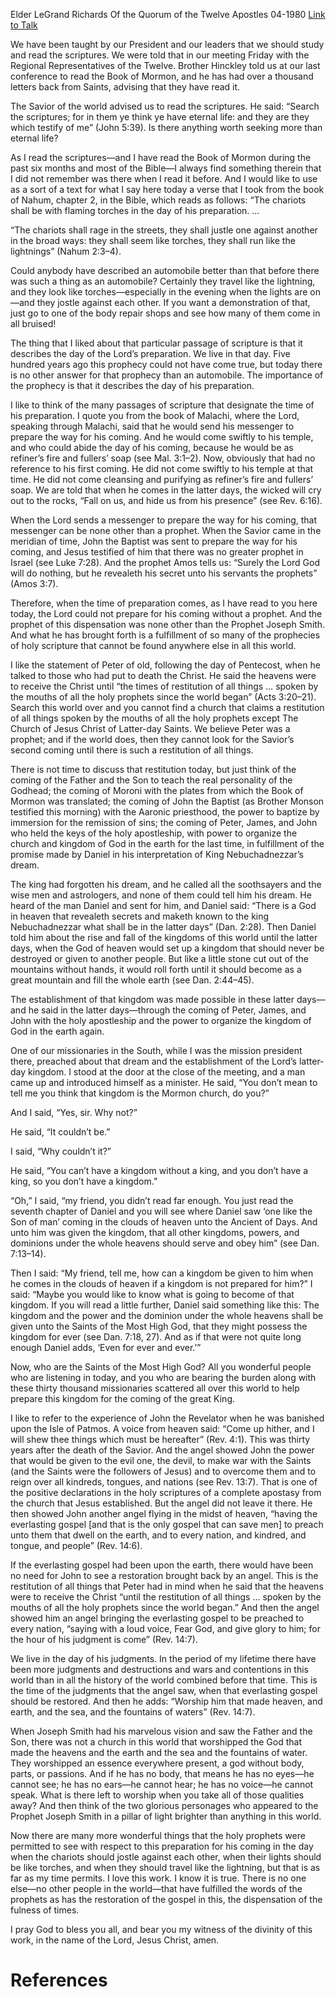 Elder LeGrand Richards
Of the Quorum of the Twelve Apostles
04-1980
[Link to Talk](https://www.churchofjesuschrist.org/study/general-conference/1980/04/the-scriptures-speak?lang=eng)

We have been taught by our President and our leaders that we should study and read the scriptures. We were told that in our meeting Friday with the Regional Representatives of the Twelve. Brother Hinckley told us at our last conference to read the Book of Mormon, and he has had over a thousand letters back from Saints, advising that they have read it.

The Savior of the world advised us to read the scriptures. He said: “Search the scriptures; for in them ye think ye have eternal life: and they are they which testify of me” (John 5:39). Is there anything worth seeking more than eternal life?

As I read the scriptures—and I have read the Book of Mormon during the past six months and most of the Bible—I always find something therein that I did not remember was there when I read it before. And I would like to use as a sort of a text for what I say here today a verse that I took from the book of Nahum, chapter 2, in the Bible, which reads as follows: “The chariots shall be with flaming torches in the day of his preparation. …

“The chariots shall rage in the streets, they shall justle one against another in the broad ways: they shall seem like torches, they shall run like the lightnings” (Nahum 2:3–4).

Could anybody have described an automobile better than that before there was such a thing as an automobile? Certainly they travel like the lightning, and they look like torches—especially in the evening when the lights are on—and they jostle against each other. If you want a demonstration of that, just go to one of the body repair shops and see how many of them come in all bruised!

The thing that I liked about that particular passage of scripture is that it describes the day of the Lord’s preparation. We live in that day. Five hundred years ago this prophecy could not have come true, but today there is no other answer for that prophecy than an automobile. The importance of the prophecy is that it describes the day of his preparation.

I like to think of the many passages of scripture that designate the time of his preparation. I quote you from the book of Malachi, where the Lord, speaking through Malachi, said that he would send his messenger to prepare the way for his coming. And he would come swiftly to his temple, and who could abide the day of his coming, because he would be as refiner’s fire and fullers’ soap (see Mal. 3:1–2). Now, obviously that had no reference to his first coming. He did not come swiftly to his temple at that time. He did not come cleansing and purifying as refiner’s fire and fullers’ soap. We are told that when he comes in the latter days, the wicked will cry out to the rocks, “Fall on us, and hide us from his presence” (see Rev. 6:16).

When the Lord sends a messenger to prepare the way for his coming, that messenger can be none other than a prophet. When the Savior came in the meridian of time, John the Baptist was sent to prepare the way for his coming, and Jesus testified of him that there was no greater prophet in Israel (see Luke 7:28). And the prophet Amos tells us: “Surely the Lord God will do nothing, but he revealeth his secret unto his servants the prophets” (Amos 3:7).

Therefore, when the time of preparation comes, as I have read to you here today, the Lord could not prepare for his coming without a prophet. And the prophet of this dispensation was none other than the Prophet Joseph Smith. And what he has brought forth is a fulfillment of so many of the prophecies of holy scripture that cannot be found anywhere else in all this world.

I like the statement of Peter of old, following the day of Pentecost, when he talked to those who had put to death the Christ. He said the heavens were to receive the Christ until “the times of restitution of all things … spoken by the mouths of all the holy prophets since the world began” (Acts 3:20–21). Search this world over and you cannot find a church that claims a restitution of all things spoken by the mouths of all the holy prophets except The Church of Jesus Christ of Latter-day Saints. We believe Peter was a prophet; and if the world does, then they cannot look for the Savior’s second coming until there is such a restitution of all things.

There is not time to discuss that restitution today, but just think of the coming of the Father and the Son to teach the real personality of the Godhead; the coming of Moroni with the plates from which the Book of Mormon was translated; the coming of John the Baptist (as Brother Monson testified this morning) with the Aaronic priesthood, the power to baptize by immersion for the remission of sins; the coming of Peter, James, and John who held the keys of the holy apostleship, with power to organize the church and kingdom of God in the earth for the last time, in fulfillment of the promise made by Daniel in his interpretation of King Nebuchadnezzar’s dream.

The king had forgotten his dream, and he called all the soothsayers and the wise men and astrologers, and none of them could tell him his dream. He heard of the man Daniel and sent for him, and Daniel said: “There is a God in heaven that revealeth secrets and maketh known to the king Nebuchadnezzar what shall be in the latter days” (Dan. 2:28). Then Daniel told him about the rise and fall of the kingdoms of this world until the latter days, when the God of heaven would set up a kingdom that should never be destroyed or given to another people. But like a little stone cut out of the mountains without hands, it would roll forth until it should become as a great mountain and fill the whole earth (see Dan. 2:44–45).

The establishment of that kingdom was made possible in these latter days—and he said in the latter days—through the coming of Peter, James, and John with the holy apostleship and the power to organize the kingdom of God in the earth again.

One of our missionaries in the South, while I was the mission president there, preached about that dream and the establishment of the Lord’s latter-day kingdom. I stood at the door at the close of the meeting, and a man came up and introduced himself as a minister. He said, “You don’t mean to tell me you think that kingdom is the Mormon church, do you?”

And I said, “Yes, sir. Why not?”

He said, “It couldn’t be.”

I said, “Why couldn’t it?”

He said, “You can’t have a kingdom without a king, and you don’t have a king, so you don’t have a kingdom.”

“Oh,” I said, “my friend, you didn’t read far enough. You just read the seventh chapter of Daniel and you will see where Daniel saw ‘one like the Son of man’ coming in the clouds of heaven unto the Ancient of Days. And unto him was given the kingdom, that all other kingdoms, powers, and dominions under the whole heavens should serve and obey him” (see Dan. 7:13–14).

Then I said: “My friend, tell me, how can a kingdom be given to him when he comes in the clouds of heaven if a kingdom is not prepared for him?” I said: “Maybe you would like to know what is going to become of that kingdom. If you will read a little further, Daniel said something like this: The kingdom and the power and the dominion under the whole heavens shall be given unto the Saints of the Most High God, that they might possess the kingdom for ever (see Dan. 7:18, 27). And as if that were not quite long enough Daniel adds, ‘Even for ever and ever.’”

Now, who are the Saints of the Most High God? All you wonderful people who are listening in today, and you who are bearing the burden along with these thirty thousand missionaries scattered all over this world to help prepare this kingdom for the coming of the great King.

I like to refer to the experience of John the Revelator when he was banished upon the Isle of Patmos. A voice from heaven said: “Come up hither, and I will shew thee things which must be hereafter” (Rev. 4:1). This was thirty years after the death of the Savior. And the angel showed John the power that would be given to the evil one, the devil, to make war with the Saints (and the Saints were the followers of Jesus) and to overcome them and to reign over all kindreds, tongues, and nations (see Rev. 13:7). That is one of the positive declarations in the holy scriptures of a complete apostasy from the church that Jesus established. But the angel did not leave it there. He then showed John another angel flying in the midst of heaven, “having the everlasting gospel [and that is the only gospel that can save men] to preach unto them that dwell on the earth, and to every nation, and kindred, and tongue, and people” (Rev. 14:6).

If the everlasting gospel had been upon the earth, there would have been no need for John to see a restoration brought back by an angel. This is the restitution of all things that Peter had in mind when he said that the heavens were to receive the Christ “until the restitution of all things … spoken by the mouths of all the holy prophets since the world began.” And then the angel showed him an angel bringing the everlasting gospel to be preached to every nation, “saying with a loud voice, Fear God, and give glory to him; for the hour of his judgment is come” (Rev. 14:7).

We live in the day of his judgments. In the period of my lifetime there have been more judgments and destructions and wars and contentions in this world than in all the history of the world combined before that time. This is the time of the judgments that the angel saw, when that everlasting gospel should be restored. And then he adds: “Worship him that made heaven, and earth, and the sea, and the fountains of waters” (Rev. 14:7).

When Joseph Smith had his marvelous vision and saw the Father and the Son, there was not a church in this world that worshipped the God that made the heavens and the earth and the sea and the fountains of water. They worshipped an essence everywhere present, a god without body, parts, or passions. And if he has no body, that means he has no eyes—he cannot see; he has no ears—he cannot hear; he has no voice—he cannot speak. What is there left to worship when you take all of those qualities away? And then think of the two glorious personages who appeared to the Prophet Joseph Smith in a pillar of light brighter than anything in this world.

Now there are many more wonderful things that the holy prophets were permitted to see with respect to this preparation for his coming in the day when the chariots should jostle against each other, when their lights should be like torches, and when they should travel like the lightning, but that is as far as my time permits. I love this work. I know it is true. There is no one else—no other people in the world—that have fulfilled the words of the prophets as has the restoration of the gospel in this, the dispensation of the fulness of times.

I pray God to bless you all, and bear you my witness of the divinity of this work, in the name of the Lord, Jesus Christ, amen.

# References
